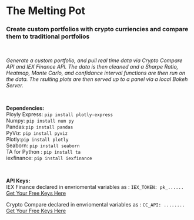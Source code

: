 # The Melting Pot

### Create custom portfolios with crypto curriencies and compare them to traditional portfolios
<br>

_Generate a custom portfolio, and pull real time data via Crypto Compare API and IEX Finance API.  The data is then cleaned and a Sharpe Ratio, Heatmap, Monte Carlo, and confidance interval functions are then run on the data.  The rsulting plots are then served up to a panel via a local Bokeh Server._

<br>

**Dependencies:** <br>
    Ployly Express: ` pip install plotly-express `<br>
    Numpy: ` pip install num py `<br>
    Pandas:`pip install pandas`<br>
    PyViz: `pip install pyviz`<br>
    Plotly:`pip install plotly`<br>
    Seaborn: `pip install seaborn`<br>
    TA for Python : `pip install ta`<br>
    iexfinance: `pip install iexfinance`<br>
 
<br>

**API Keys:**<br>
   IEX Finance declared in envriomental variables as : `IEX_TOKEN: pk_......`<br>
   [Get Your Free Keys Here](https://www.iexcloud.io/)
   
   Crypto Compare declared in envriomental variables as : `CC_API: ........`<br>
   [Get Your Free Keys Here](https://min-api.cryptocompare.com/)
   
  

   